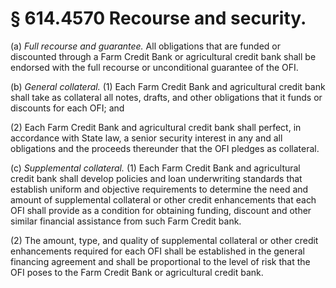 # § 614.4570   Recourse and security.

(a) *Full recourse and guarantee.* All obligations that are funded or discounted through a Farm Credit Bank or agricultural credit bank shall be endorsed with the full recourse or unconditional guarantee of the OFI.


(b) *General collateral.* (1) Each Farm Credit Bank and agricultural credit bank shall take as collateral all notes, drafts, and other obligations that it funds or discounts for each OFI; and


(2) Each Farm Credit Bank and agricultural credit bank shall perfect, in accordance with State law, a senior security interest in any and all obligations and the proceeds thereunder that the OFI pledges as collateral.


(c) *Supplemental collateral.* (1) Each Farm Credit Bank and agricultural credit bank shall develop policies and loan underwriting standards that establish uniform and objective requirements to determine the need and amount of supplemental collateral or other credit enhancements that each OFI shall provide as a condition for obtaining funding, discount and other similar financial assistance from such Farm Credit bank.


(2) The amount, type, and quality of supplemental collateral or other credit enhancements required for each OFI shall be established in the general financing agreement and shall be proportional to the level of risk that the OFI poses to the Farm Credit Bank or agricultural credit bank.




